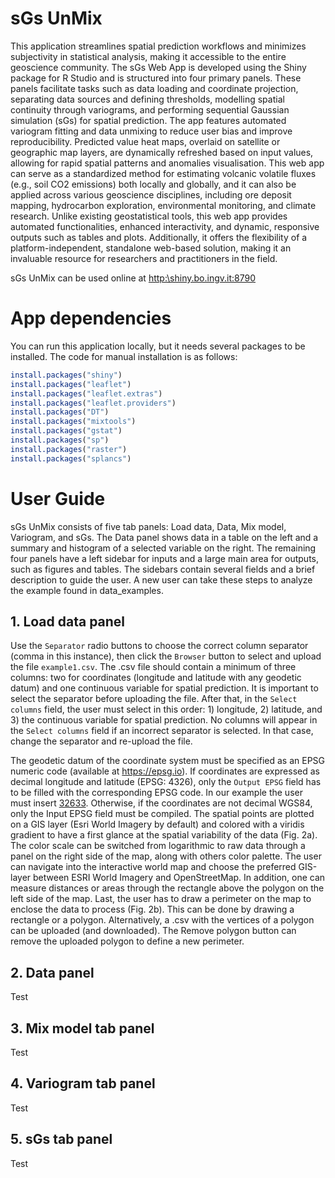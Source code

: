 <h1> sGs UnMix </h1>

This application streamlines spatial prediction workflows and minimizes subjectivity in statistical analysis, making it accessible to the entire geoscience community. The sGs Web App is developed using the Shiny package for R Studio and is structured into four primary panels. These panels facilitate tasks such as data loading and coordinate projection, separating data sources and defining thresholds, modelling spatial continuity through variograms, and performing sequential Gaussian simulation (sGs) for spatial prediction. The app features automated variogram fitting and data unmixing to reduce user bias and improve reproducibility. Predicted value heat maps, overlaid on satellite or geographic map layers, are dynamically refreshed based on input values, allowing for rapid spatial patterns and anomalies visualisation. This web app can serve as a standardized method for estimating volcanic volatile fluxes (e.g., soil CO2 emissions) both locally and globally, and it can also be applied across various geoscience disciplines, including ore deposit mapping, hydrocarbon exploration, environmental monitoring, and climate research. Unlike existing geostatistical tools, this web app provides automated functionalities, enhanced interactivity, and dynamic, responsive outputs such as tables and plots. Additionally, it offers the flexibility of a platform-independent, standalone web-based solution, making it an invaluable resource for researchers and practitioners in the field.

sGs UnMix can be used online at [http:\\shiny.bo.ingv.it:8790](http:\\shiny.bo.ingv.it:8790)

<h1> App dependencies </h1>

You can run this application locally, but it needs several packages to be installed. The code for manual installation is as follows:

```r
install.packages("shiny")
install.packages("leaflet")
install.packages("leaflet.extras")
install.packages("leaflet.providers")
install.packages("DT")
install.packages("mixtools")
install.packages("gstat")
install.packages("sp")
install.packages("raster")
install.packages("splancs")
```

<h1> User Guide </h1>

sGs UnMix consists of five tab panels: Load data, Data, Mix model, Variogram, and sGs. The Data panel shows data in a table on the left and a summary and histogram of a selected variable on the right. The remaining four panels have a left sidebar for inputs and a large main area for outputs, such as figures and tables. The sidebars contain several fields and a brief description to guide the user. A new user can take these steps to analyze the example found in data_examples.

<h2> 1. Load data panel </h2>

Use the `Separator` radio buttons to choose the correct column separator (comma in this instance), then click the `Browser` button to select and upload the file `example1.csv`. The .csv file should contain a minimum of three columns: two for coordinates (longitude and latitude with any geodetic datum) and one continuous variable for spatial prediction. It is important to select the separator before uploading the file. After that, in the `Select columns` field, the user must select in this order: 1) longitude, 2) latitude, and 3) the continuous variable for spatial prediction. No columns will appear in the `Select columns` field if an incorrect separator is selected. In that case, change the separator and re-upload the file.

The geodetic datum of the coordinate system must be specified as an EPSG numeric code (available at https://epsg.io). If coordinates are expressed as decimal longitude and latitude (EPSG: 4326), only the `Output EPSG` field has to be filled with the corresponding EPSG code. In our example the user must insert [32633](https://epsg.io/32633). Otherwise, if the coordinates are not decimal WGS84, only the Input EPSG field must be compiled.  The spatial points are plotted on a GIS layer (Esri World Imagery by default) and colored with a viridis gradient to have a first glance at the spatial variability of the data (Fig. 2a). The color scale can be switched from logarithmic to raw data through a panel on the right side of the map, along with others color palette. The user can navigate into the interactive world map and choose the preferred GIS-layer between ESRI World Imagery and OpenStreetMap. In addition, one can measure distances or areas through the rectangle above the polygon on the left side of the map. Last, the user has to draw a perimeter on the map to enclose the data to process (Fig. 2b). This can be done by drawing a rectangle or a polygon. Alternatively, a .csv with the vertices of a polygon can be uploaded (and downloaded). The Remove polygon button can remove the uploaded polygon to define a new perimeter.


<h2> 2. Data panel </h2>

Test

<h2> 3. Mix model tab panel </h2>

Test

<h2> 4. Variogram tab panel </h2>

Test

<h2> 5. sGs tab panel </h2>



Test

